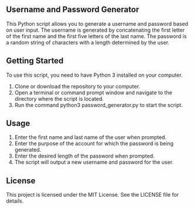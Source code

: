 ## Username and Password Generator
This Python script allows you to generate a username and password based on user input. The username is generated by concatenating the first letter of the first name and the first five letters of the last name. The password is a random string of characters with a length determined by the user.

## Getting Started

To use this script, you need to have Python 3 installed on your computer.

1. Clone or download the repository to your computer.
2. Open a terminal or command prompt window and navigate to the directory where the script is located.
3. Run the command python3 password_generator.py to start the script.

## Usage

1. Enter the first name and last name of the user when prompted.
2. Enter the purpose of the account for which the password is being generated.
3. Enter the desired length of the password when prompted.
4. The script will output a new username and password for the user.

## License
This project is licensed under the MIT License. See the LICENSE file for details.
